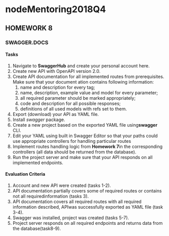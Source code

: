 # nodeMentoring2018Q4

## HOMEWORK 8
### SWAGGER.DOCS
#### Tasks
1. Navigate to **​SwaggerHub**​​ and create your personal account here.
2. Create new API with OpenAPI version 2.0.
3. Create API documentation for all implemented routes from prerequisites. Make sure that your document ation contains following information:
    1. name and description for every tag;
    2. name, description, example value and model for every parameter;
    3. all required parameter should be marked appropriately;
    4. code and description for all possible responses;
    5. definitions of all used models with refs set to them.
4. Export (download) your API as YAML file.
5. Install *​swagger* ​package.
6. Create a new project based on the exported YAML file using ​**swagger**​ CLI.
7. Edit your YAML using built in Swagger Editor so that your paths could use appropriate controllers for handling particular routes
8. Implement routes handling logic from ​**Homework 7**​​in the corresponding controllers (all data should be returned from the database).
9. Run the project server and make sure that your API responds on all implemented endpoints.

#### Evaluation Criteria
1. Account and new API were created (​tasks 1-2​).
2. API documentation partially covers some of required routes or contains not all requiredinformation (​tasks 3​).
3. API documentation covers all required routes with all required information described, APIwas successfully exported as YAML file (​task 3-4​).
4. Swagger was installed, project was created (​tasks 5-7​).
5. Project server responds on all required endpoints and returns data from the database(​task​​8-9​).
